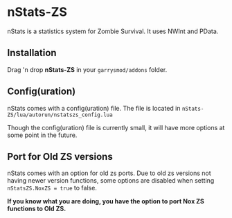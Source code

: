 # nStats-ZS
nStats is a statistics system for Zombie Survival. It uses NWInt and PData.

## Installation

Drag 'n drop **nStats-ZS** in your `garrysmod/addons` folder.

## Config(uration)

nStats comes with a config(uration) file. The file is located in `nStats-ZS/lua/autorun/nstatszs_config.lua`

Though the config(uration) file is currently small, it will have more options at some point in the future.

## Port for Old ZS versions

nStats comes with an option for old zs ports. Due to old zs versions not having newer version functions, some options are disabled when setting `nStatsZS.NoxZS = true` to false.

**If you know what you are doing, you have the option to port Nox ZS functions to Old ZS.**
